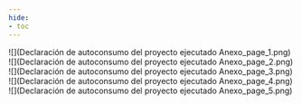 ```yaml
---
hide:
- toc
---
```

![](Declaración de autoconsumo del proyecto ejecutado Anexo_page_1.png)
![](Declaración de autoconsumo del proyecto ejecutado Anexo_page_2.png)
![](Declaración de autoconsumo del proyecto ejecutado Anexo_page_3.png)
![](Declaración de autoconsumo del proyecto ejecutado Anexo_page_4.png)
![](Declaración de autoconsumo del proyecto ejecutado Anexo_page_5.png)

 <style> 
body {
background-image: url('https://github.com/asolear/assets/blob/master/imgs/fondo3.jpg?raw=true'); 
background-repeat: no-repeat; 
background-attachment: fixed; /* background-size: cover; */ 
background-size: 100% 100%;
}
</style> 
